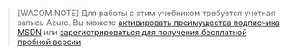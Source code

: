 > [WACOM.NOTE]
> Для работы с этим учебником требуется учетная запись Azure. Вы можете [активировать преимущества подписчика MSDN][] или [зарегистрироваться для получения бесплатной пробной версии][].

  [активировать преимущества подписчика MSDN]: /en-us/pricing/member-offers/msdn-benefits-details/
  [зарегистрироваться для получения бесплатной пробной версии]: /en-us/pricing/free-trial/
